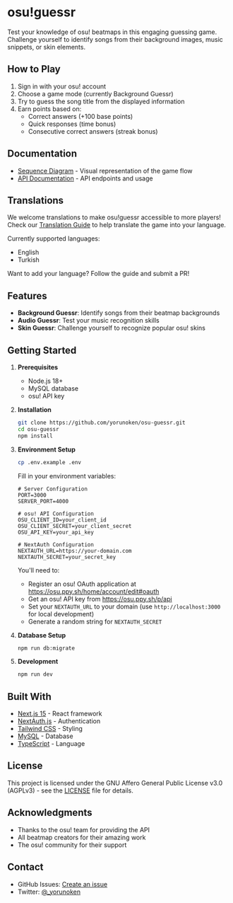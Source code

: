 # osu!guessr

Test your knowledge of osu! beatmaps in this engaging guessing game. Challenge yourself to identify songs from their background images, music snippets, or skin elements.

## How to Play

1. Sign in with your osu! account
2. Choose a game mode (currently Background Guessr)
3. Try to guess the song title from the displayed information
4. Earn points based on:
    - Correct answers (+100 base points)
    - Quick responses (time bonus)
    - Consecutive correct answers (streak bonus)

## Documentation

-   [Sequence Diagram](./docs/game-flow.md) - Visual representation of the game flow
-   [API Documentation](./docs/API.md) - API endpoints and usage

## Translations

We welcome translations to make osu!guessr accessible to more players! Check our [Translation Guide](./docs/Translating.md) to help translate the game into your language.

Currently supported languages:

-   English
-   Turkish

Want to add your language? Follow the guide and submit a PR!

## Features

-   **Background Guessr**: Identify songs from their beatmap backgrounds
-   **Audio Guessr**: Test your music recognition skills
-   **Skin Guessr**: Challenge yourself to recognize popular osu! skins

## Getting Started

1. **Prerequisites**

    - Node.js 18+
    - MySQL database
    - osu! API key

2. **Installation**

    ```bash
    git clone https://github.com/yorunoken/osu-guessr.git
    cd osu-guessr
    npm install
    ```

3. **Environment Setup**

    ```bash
    cp .env.example .env
    ```

    Fill in your environment variables:

    ```env
    # Server Configuration
    PORT=3000
    SERVER_PORT=4000

    # osu! API Configuration
    OSU_CLIENT_ID=your_client_id
    OSU_CLIENT_SECRET=your_client_secret
    OSU_API_KEY=your_api_key

    # NextAuth Configuration
    NEXTAUTH_URL=https://your-domain.com
    NEXTAUTH_SECRET=your_secret_key
    ```

    You'll need to:

    - Register an osu! OAuth application at https://osu.ppy.sh/home/account/edit#oauth
    - Get an osu! API key from https://osu.ppy.sh/p/api
    - Set your `NEXTAUTH_URL` to your domain (use `http://localhost:3000` for local development)
    - Generate a random string for `NEXTAUTH_SECRET`

4. **Database Setup**

    ```bash
    npm run db:migrate
    ```

5. **Development**
    ```bash
    npm run dev
    ```

## Built With

-   [Next.js 15](https://nextjs.org/) - React framework
-   [NextAuth.js](https://next-auth.js.org/) - Authentication
-   [Tailwind CSS](https://tailwindcss.com/) - Styling
-   [MySQL](https://www.mysql.com/) - Database
-   [TypeScript](https://www.typescriptlang.org/) - Language

## License

This project is licensed under the GNU Affero General Public License v3.0 (AGPLv3) - see the [LICENSE](LICENSE) file for details.

## Acknowledgments

-   Thanks to the osu! team for providing the API
-   All beatmap creators for their amazing work
-   The osu! community for their support

## Contact

-   GitHub Issues: [Create an issue](https://github.com/yorunoken/osu-guessr/issues)
-   Twitter: [@\_yorunoken](https://twitter.com/_yorunoken)
